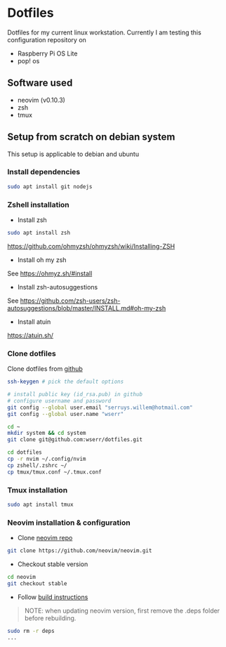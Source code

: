 # Dotfiles

Dotfiles for my current linux workstation. Currently I am testing this
configuration repository on

- Raspberry Pi OS Lite
- pop! os

## Software used

- neovim (v0.10.3)
- zsh
- tmux

## Setup from scratch on debian system

This setup is applicable to debian and ubuntu

### Install dependencies

```bash
sudo apt install git nodejs
```

### Zshell installation

- Install zsh

```bash
sudo apt install zsh
```

https://github.com/ohmyzsh/ohmyzsh/wiki/Installing-ZSH

- Install oh my zsh

See https://ohmyz.sh/#install


- Install zsh-autosuggestions

See https://github.com/zsh-users/zsh-autosuggestions/blob/master/INSTALL.md#oh-my-zsh

- Install atuin

https://atuin.sh/

### Clone dotfiles

Clone dotfiles from [github](https://github.com/wserr/dotfiles)

```bash
ssh-keygen # pick the default options

# install public key (id_rsa.pub) in github
# configure username and password 
git config --global user.email "serruys.willem@hotmail.com"
git config --global user.name "wserr"

cd ~
mkdir system && cd system
git clone git@github.com:wserr/dotfiles.git

cd dotfiles
cp -r nvim ~/.config/nvim
cp zshell/.zshrc ~/
cp tmux/tmux.conf ~/.tmux.conf
```

### Tmux installation

```bash
sudo apt install tmux
```

### Neovim installation & configuration

- Clone [neovim repo](https://github.com/neovim/neovim)

```bash
git clone https://github.com/neovim/neovim.git
```

- Checkout stable version

```bash
cd neovim
git checkout stable
```

- Follow
  [build instructions](https://github.com/neovim/neovim/blob/master/BUILD.md#quick-start)

> NOTE: when updating neovim version, first remove the .deps folder before rebuilding.

```bash
sudo rm -r deps
...
```

